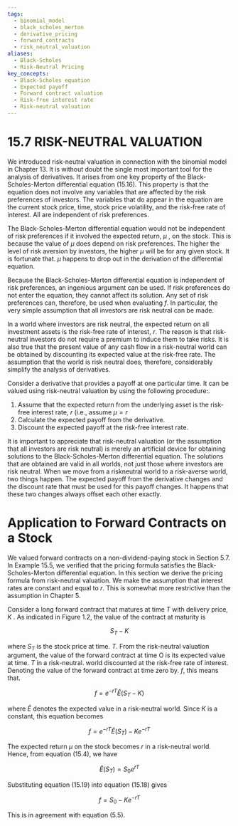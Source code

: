 ```yaml
---
tags:
  - binomial_model
  - black_scholes_merton
  - derivative_pricing
  - forward_contracts
  - risk_neutral_valuation
aliases:
  - Black-Scholes
  - Risk-Neutral Pricing
key_concepts:
  - Black-Scholes equation
  - Expected payoff
  - Forward contract valuation
  - Risk-free interest rate
  - Risk-neutral valuation
---
```


# 15.7 RISK-NEUTRAL VALUATION  

We introduced risk-neutral valuation in connection with the binomial model in Chapter 13. It is without doubt the single most important tool for the analysis of derivatives. It arises from one key property of the Black-Scholes-Merton differential equation (15.16). This property is that the equation does not involve any variables that are affected by the risk preferences of investors. The variables that do appear in the equation are the current stock price, time, stock price volatility, and the risk-free rate of interest. All are independent of risk preferences.  

The Black-Scholes-Merton differential equation would not be independent of risk preferences if it involved the expected return, $\mu$ , on the stock. This is because the value of $\mu$ does depend on risk preferences. The higher the level of risk aversion by investors, the higher $\mu$ will be for any given stock. It is fortunate that. $\mu$ happens to drop out in the derivation of the differential equation.  

Because the Black-Scholes-Merton differential equation is independent of risk preferences, an ingenious argument can be used. If risk preferences do not enter the equation, they cannot affect its solution. Any set of risk preferences can, therefore, be used when evaluating $f.$ In particular, the very simple assumption that all investors are risk neutral can be made.  

In a world where investors are risk neutral, the expected return on all investment assets is the risk-free rate of interest, $r.$ The reason is that risk-neutral investors do not require a premium to induce them to take risks. It is also true that the present value of any cash flow in a risk-neutral world can be obtained by discounting its expected value at the risk-free rate. The assumption that the world is risk neutral does, therefore, considerably simplify the analysis of derivatives.  

Consider a derivative that provides a payoff at one particular time. It can be valued using risk-neutral valuation by using the following procedure:.  

1. Assume that the expected return from the underlying asset is the risk-free interest rate, $r$ (i.e., assume $\mu=r$   
2. Calculate the expected payoff from the derivative.   
3. Discount the expected payoff at the risk-free interest rate.  

It is important to appreciate that risk-neutral valuation (or the assumption that all investors are risk neutral) is merely an artificial device for obtaining solutions to the Black-Scholes-Merton differential equation. The solutions that are obtained are valid in all worlds, not just those where investors are risk neutral. When we move from a riskneutral world to a risk-averse world, two things happen. The expected payoff from the derivative changes and the discount rate that must be used for this payoff changes. It happens that these two changes always offset each other exactly.  

# Application to Forward Contracts on a Stock  

We valued forward contracts on a non-dividend-paying stock in Section 5.7. In Example 15.5, we verified that the pricing formula satisfies the Black-Scholes-Merton differential equation. In this section we derive the pricing formula from risk-neutral valuation. We make the assumption that interest rates are constant and equal to $r.$ This is somewhat more restrictive than the assumption in Chapter 5.  

Consider a long forward contract that matures at time $T$ with delivery price, $K$ . As indicated in Figure 1.2, the value of the contract at maturity is  

$$
S_{T}-K
$$  

where $S_{T}$ is the stock price at time. $T.$ From the risk-neutral valuation argument, the value of the forward contract at time O is its expected value at time. $T$ in a risk-neutral. world discounted at the risk-free rate of interest. Denoting the value of the forward contract at time zero by. $f,$ this means that.  

$$
f=e^{-r T}\hat{E}(S_{T}-K)
$$  

where $\hat{E}$ denotes the expected value in a risk-neutral world. Since $K$ is a constant, this equation becomes  

$$
f=e^{-r T}\hat{E}(S_{T})-K e^{-r T}
$$  

The expected return $\mu$ on the stock becomes $r$ in a risk-neutral world. Hence, from equation (15.4), we have  

$$
\hat{E}(S_{T})=S_{0}e^{r T}
$$  

Substituting equation (15.19) into equation (15.18) gives  

$$
f=S_{0}-K e^{-r T}
$$  

This is in agreement with equation (5.5).  
